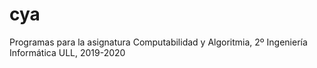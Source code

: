 # cya
Programas para la asignatura Computabilidad y Algoritmia, 2º Ingeniería Informática ULL, 2019-2020
